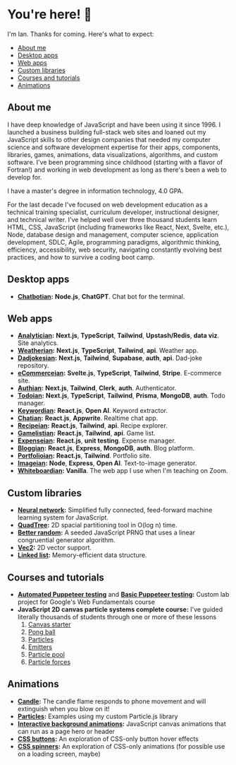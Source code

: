 # You're here! 👋

I'm Ian. Thanks for coming. Here's what to expect:

* [About me](#about-me)
* [Desktop apps](#desktop-apps)
* [Web apps](#web-apps)
* [Custom libraries](#custom-libraries)
* [Courses and tutorials](#courses-and-tutorials)
* [Animations](#animations)

## About me

I have deep knowledge of JavaScript and have been using it since 1996. I launched a business building full-stack web sites and loaned out my JavaScript skills to other design companies that needed my computer science and software development expertise for their apps, components, libraries, games, animations, data visualizations, algorithms, and custom software. I've been programming since childhood (starting with a flavor of Fortran!) and working in web development as long as there's been a web to develop for. 

I have a master's degree in information technology, 4.0 GPA.

For the last decade I've focused on web development education as a technical training specialist, curriculum developer, instructional designer, and technical writer. I've helped well over three thousand students learn HTML, CSS, JavaScript (including frameworks like React, Next, Svelte, etc.), Node, database design and management, computer science, application development, SDLC, Agile, programming paradigms, algorithmic thinking, efficiency, accessibility, web security, navigating constantly evolving best practices, and how to survive a coding boot camp.

## Desktop apps

* **[Chatbotian](https://github.com/ianJStutor/chatbotian):** **Node.js**, **ChatGPT**. Chat bot for the terminal.

## Web apps

* **[Analytician](https://github.com/ianJStutor/analyticsian):** **Next.js**, **TypeScript**, **Tailwind**, **Upstash/Redis**, **data viz**. Site analytics.
* **[Weatherian](https://github.com/ianJStutor/weatherian):** **Next.js**, **TypeScript**, **Tailwind**, **api**. Weather app.
* **[Dadjokesian](https://github.com/ianJStutor/dadjokesian):** **Next.js**, **Tailwind**, **Supabase**, **auth**, **api**. Dad-joke repository.
* **[eCommerceian](https://github.com/ianJStutor/ecommerceian):** **Svelte.js**, **TypeScript**, **Tailwind**, **Stripe**. E-commerce site.
* **[Authian](https://github.com/ianJStutor/authian):** **Next.js**, **Tailwind**, **Clerk**, **auth**. Authenticator.
* **[Todoian](https://github.com/ianJStutor/todoian):** **Next.js**, **TypeScript**, **Tailwind**, **Prisma**, **MongoDB**, **auth**. Todo manager.
* **[Keywordian](https://github.com/ianJStutor/keywordian):** **React.js**, **Open AI**. Keyword extractor.
* **[Chatian](https://github.com/ianJStutor/chatian):** **React.js**, **Appwrite**. Realtime chat app.
* **[Recipeian](https://github.com/ianJStutor/recipeian):** **React.js**, **Tailwind**, **api**. Recipe explorer.
* **[Gamelistian](https://github.com/ianJStutor/gamelistian):** **React.js**, **Tailwind**, **api**. Game list.
* **[Expenseian](https://github.com/ianJStutor/expenseian):** **React.js**, **unit testing**. Expense manager.
* **[Bloggian](https://github.com/ianJStutor/bloggian):** **React.js**, **Express**, **MongoDB**, **auth**. Blog platform.
* **[Portfolioian](https://github.com/ianJStutor/portfolioian):** **React.js**, **Tailwind**. Portfolio site.
* **[Imageian](https://github.com/ianJStutor/imageian):** **Node**, **Express**, **Open AI**. Text-to-image generator.
* **[Whiteboardian](https://github.com/ianJStutor/whiteboard):** **Vanilla**. The web app I use when I'm teaching on Zoom.

## Custom libraries

* **[Neural network](https://github.com/ianJStutor/neural-network):** Simplified fully connected, feed-forward machine learning system for JavaScript.
* **[QuadTree](https://github.com/ianJStutor/quadtree):** 2D spacial partitioning tool in O(log n) time.
* **[Better random](https://github.com/ianJStutor/better-random):** A seeded JavaScript PRNG that uses a linear congruential generator algorithm.
* **[Vec2](https://github.com/ianJStutor/vec2):** 2D vector support.
* **[Linked list](https://github.com/ianJStutor/linked-list):** Memory-efficient data structure.

## Courses and tutorials

* **[Automated Puppeteer testing](https://github.com/ianJStutor/automated-puppeteer-testing)** and **[Basic Puppeteer testing](https://github.com/ianJStutor/puppeteer-testing):** Custom lab project for Google's Web Fundamentals course
* **JavaScript 2D canvas particle systems complete course:** I've guided literally thousands of students through one or more of these lessons
    1. [Canvas starter](https://github.com/ianJStutor/curriculum_canvas_starter)
    2. [Pong ball](https://github.com/ianJStutor/curriculum_pongball)
    3. [Particles](https://github.com/ianJStutor/curriculum_particles)
    4. [Emitters](https://github.com/ianJStutor/curriculum_emitters)
    5. [Particle pool](https://github.com/ianJStutor/curriculum_particle_pool)
    6. [Particle forces](https://github.com/ianJStutor/curriculum_particle_forces)

## Animations

* **[Candle](https://github.com/ianJStutor/candle):** The candle flame responds to phone movement and will extinguish when you blow on it!
* **[Particles](https://github.com/ianJStutor/particles):** Examples using my custom Particle.js library
* **[Interactive background animations](https://github.com/ianJStutor/interactive-background-animations):** JavaScript canvas animations that can run as a page hero or header
* **[CSS buttons](https://github.com/ianJStutor/css-buttons):** An exploration of CSS-only button hover effects
* **[CSS spinners](https://github.com/ianJStutor/css-spinners):** An exploration of CSS-only animations (for possible use on a loading screen, maybe)
